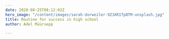 ```yaml
---
date: 2020-08-25T08:12:03Z
hero_image: "/content/images/sarah-dorweiler-9Z1KRIfpBTM-unsplash.jpg"
title: Routine for success in high school
author: Adel Müürsepp

---
```

